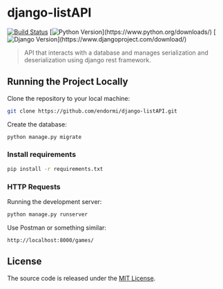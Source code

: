 # django-listAPI

[![Build Status](https://travis-ci.org/endormi/django-listAPI.svg?branch=master)](https://travis-ci.org/endormi/django-listAPI)
[![Python Version](https://img.shields.io/badge/python-3.7.4-brightgreen.svg?)](https://www.python.org/downloads/)
[![Django Version](https://img.shields.io/badge/django-3.0-brightgreen.svg?)](https://www.djangoproject.com/download/)

> API that interacts with a database and manages serialization and deserialization using django rest framework.

## Running the Project Locally

Clone the repository to your local machine:

```sh
git clone https://github.com/endormi/django-listAPI.git
```

Create the database:

```sh
python manage.py migrate
```

### Install requirements

```sh
pip install -r requirements.txt
```

### HTTP Requests

Running the development server:

```sh
python manage.py runserver
```

Use Postman or something similar:

```
http://localhost:8000/games/
```

## License

The source code is released under the [MIT License](https://github.com/endormi/django-listAPI/blob/master/LICENSE).
